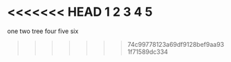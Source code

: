 <<<<<<< HEAD
1
2
3
4
5
=======
one 
two 
tree
four
five
six
>>>>>>> 74c99778123a69df9128bef9aa931f71589dc334
